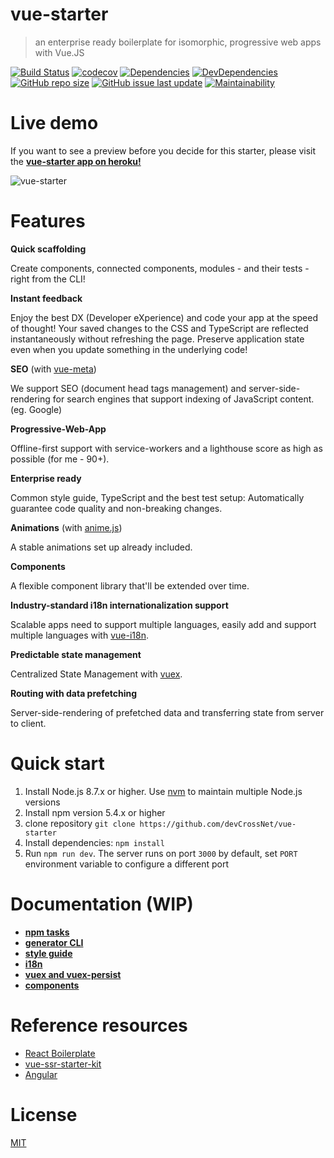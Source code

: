 # vue-starter
> an enterprise ready boilerplate for isomorphic, progressive web apps with Vue.JS

[![Build Status](https://travis-ci.org/devCrossNet/vue-starter.svg?branch=master)](https://travis-ci.org/devCrossNet/vue-starter)
[![codecov](https://codecov.io/gh/devCrossNet/vue-starter/branch/master/graph/badge.svg)](https://codecov.io/gh/devCrossNet/vue-starter)
[![Dependencies](https://img.shields.io/david/devCrossNet/vue-starter.svg)](https://david-dm.org/devCrossNet/vue-starter)
[![DevDependencies](https://img.shields.io/david/dev/devCrossNet/vue-starter.svg)](https://david-dm.org/devCrossNet/vue-starter?type=dev)
[![GitHub repo size](https://img.shields.io/github/repo-size/devCrossNet/vue-starter.svg)]()
[![GitHub issue last update](https://img.shields.io/github/issues/detail/last-update/devCrossNet/vue-starter/979.svg)]()
[![Maintainability](https://api.codeclimate.com/v1/badges/2ff891c2cf949a6a818a/maintainability)](https://codeclimate.com/github/devCrossNet/vue-starter/maintainability)

# Live demo

If you want to see a preview before you decide for this starter, please visit the **[vue-starter app on heroku!](https://vue-starter.herokuapp.com/)**

![vue-starter](https://user-images.githubusercontent.com/1667598/34497260-2d39a7ac-effd-11e7-8d88-ff011f0b3244.gif)

# Features
**Quick scaffolding**

Create components, connected components, modules - and their tests - right from the CLI!

**Instant feedback**

Enjoy the best DX (Developer eXperience) and code your app at the speed of thought!
Your saved changes to the CSS and TypeScript are reflected instantaneously without refreshing the page.
Preserve application state even when you update something in the underlying code!

**SEO** (with [vue-meta](https://github.com/declandewet/vue-meta))

We support SEO (document head tags management) and server-side-rendering for search engines
that support indexing of JavaScript content. (eg. Google)

**Progressive-Web-App**

Offline-first support with service-workers and a lighthouse score as high as possible (for me - 90+).

**Enterprise ready**

Common style guide, TypeScript and the best test setup: Automatically guarantee code quality and non-breaking changes.

**Animations** (with [anime.js](http://animejs.com/))

A stable animations set up already included.

**Components**

A flexible component library that'll be extended over time.


**Industry-standard i18n internationalization support**

Scalable apps need to support multiple languages, easily add and support multiple languages with [vue-i18n](https://github.com/kazupon/vue-i18n).

**Predictable state management**

Centralized State Management with [vuex](https://github.com/vuejs/vuex).

**Routing with data prefetching**

Server-side-rendering of prefetched data and transferring state from server to client.

# Quick start

1. Install Node.js 8.7.x or higher. Use [nvm](https://github.com/creationix/nvm) to maintain multiple Node.js versions
2. Install npm version 5.4.x or higher
3. clone repository `git clone https://github.com/devCrossNet/vue-starter`
4. Install dependencies: `npm install`
5. Run `npm run dev`. The server runs on port `3000` by default, set `PORT` environment variable to configure a different port

# Documentation (WIP)

- **[npm tasks](docs/NPM_SCRIPTS.md)**
- **[generator CLI](docs/CLI.md)**
- **[style guide](docs/STYLE_GUIDE.md)**
- **[i18n](docs/I18N.md)**
- **[vuex and vuex-persist](docs/VUEX.md)**
- **[components](docs/COMPONENTS.md)**


# Reference resources

- [React Boilerplate](https://github.com/react-boilerplate/react-boilerplate)
- [vue-ssr-starter-kit](https://github.com/doabit/vue-ssr-starter-kit)
- [Angular](https://github.com/angular/angular)

# License

[MIT](http://opensource.org/licenses/MIT)

